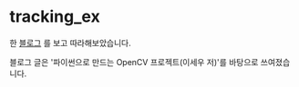 # tracking_ex
한 [블로그](https://bkshin.tistory.com/entry/OpenCV-32-%EA%B0%9D%EC%B2%B4-%EC%B6%94%EC%A0%81%EC%9D%84-%EC%9C%84%ED%95%9C-Tracking-API)
를 보고 따라해보았습니다.

블로그 글은 '파이썬으로 만드는 OpenCV 프로젝트(이세우 저)'를 바탕으로 쓰여졌습니다.
